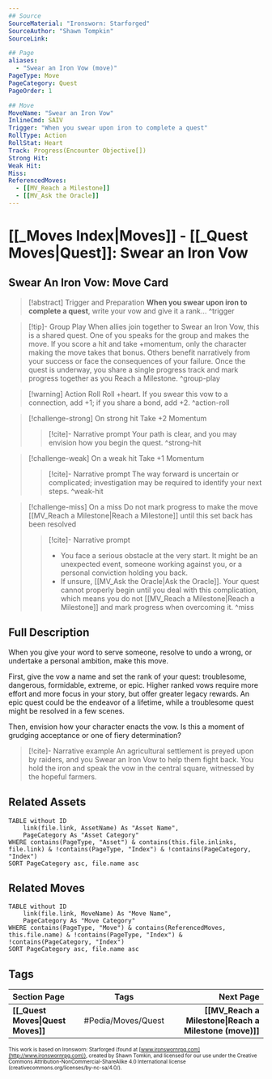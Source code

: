 ```yaml
---
## Source
SourceMaterial: "Ironsworn: Starforged"
SourceAuthor: "Shawn Tompkin"
SourceLink: 

## Page
aliases:
  - "Swear an Iron Vow (move)"
PageType: Move
PageCategory: Quest
PageOrder: 1

## Move
MoveName: "Swear an Iron Vow"
InlineCmd: SAIV
Trigger: "When you swear upon iron to complete a quest"
RollType: Action
RollStat: Heart
Track: Progress(Encounter Objective[])
Strong Hit:
Weak Hit:
Miss:
ReferencedMoves: 
  - [[MV_Reach a Milestone]]
  - [[MV_Ask the Oracle]]
---
```

# [[_Moves Index|Moves]] - [[_Quest Moves|Quest]]: Swear an Iron Vow

## Swear An Iron Vow: Move Card
>[!abstract]  Trigger and Preparation
>**When you swear upon iron to complete a quest**, write your vow and give it a rank... ^trigger

> [!tip]- Group Play
> When allies join together to Swear an Iron Vow, this is a shared quest. One of you speaks for the group and makes the move. If you score a hit and take +momentum, only the character making the move takes that bonus. Others benefit narratively from your success or face the consequences of your failure. Once the quest is underway, you share a single progress track and mark progress together as you Reach a Milestone. ^group-play

> [!warning] Action Roll
> Roll +heart. If you swear this vow to a connection, add +1; if you share a bond, add +2. ^action-roll

> [!challenge-strong] On strong hit
> Take +2 Momentum
> > [!cite]- Narrative prompt
> > Your path is clear, and you may envision how you begin the quest. ^strong-hit

> [!challenge-weak] On a weak hit
> Take +1 Momentum
> > [!cite]- Narrative prompt
> > The way forward is uncertain or complicated; investigation may be required to identify your next steps. ^weak-hit

> [!challenge-miss] On a miss
> Do not mark progress to make the move [[MV_Reach a Milestone|Reach a Milestone]] until this set back has been resolved
> > [!cite]- Narrative prompt
> > - You face a serious obstacle at the very start. It might be an unexpected event, someone working against you, or a personal conviction holding you back. 
> > - If unsure, [[MV_Ask the Oracle|Ask the Oracle]]. Your quest cannot properly begin until you deal with this complication, which means you do not [[MV_Reach a Milestone|Reach a Milestone]] and mark progress when overcoming it. ^miss

## Full Description
When you give your word to serve someone, resolve to undo a wrong, or undertake a personal ambition, make this move. 

First, give the vow a name and set the rank of your quest: troublesome, dangerous, formidable, extreme, or epic. Higher ranked vows require more effort and more focus in your story, but offer greater legacy rewards. An epic quest could be the endeavor of a lifetime, while a troublesome quest might be resolved in a few scenes. 

Then, envision how your character enacts the vow. Is this a moment of grudging acceptance or one of fiery determination? 

> [!cite]- Narrative example
> An agricultural settlement is preyed upon by raiders, and you Swear an Iron Vow to help them fight back. You hold the iron and speak the vow in the central square, witnessed by the hopeful farmers. 

## Related Assets
```dataview
TABLE without ID
	link(file.link, AssetName) As "Asset Name",
	PageCategory As "Asset Category"
WHERE contains(PageType, "Asset") & contains(this.file.inlinks, file.link) & !contains(PageType, "Index") & !contains(PageCategory, "Index")
SORT PageCategory asc, file.name asc
```

## Related Moves
```dataview
TABLE without ID
	link(file.link, MoveName) As "Move Name",
	PageCategory As "Move Category"
WHERE contains(PageType, "Move") & contains(ReferencedMoves, this.file.name) & !contains(PageType, "Index") & !contains(PageCategory, "Index")
SORT PageCategory asc, file.name asc
```

## Tags
| Section Page | Tags | Next Page |
|:--- |:---:| ---:|
| **[[_Quest Moves\|Quest Moves]]** | #Pedia/Moves/Quest | **[[MV_Reach a Milestone\|Reach a Milestone (move)]]** |

<font size=-2>This work is based on Ironsworn: Starforged (found at [www.ironswornrpg.com](http://www.ironswornrpg.com)), created by Shawn Tomkin, and licensed for our use under the Creative Commons Attribution-NonCommercial-ShareAlike 4.0 International license  (creativecommons.org/licenses/by-nc-sa/4.0/).</font>